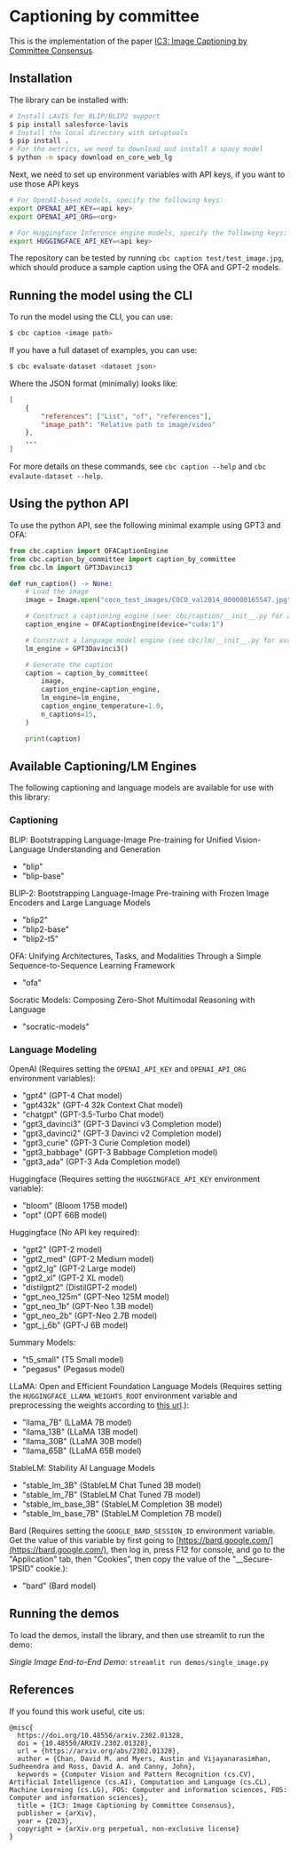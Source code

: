 # Captioning by committee

This is the implementation of the paper [IC3: Image Captioning by Committee Consensus](https://arxiv.org/abs/2302.01328).


## Installation

The library can be installed with:
```bash
# Install LAVIS for BLIP/BLIP2 support
$ pip install salesforce-lavis
# Install the local directory with setuptools
$ pip install .
# For the metrics, we need to download and install a spacy model
$ python -m spacy download en_core_web_lg
```

Next, we need to set up environment variables with API keys, if you want to use those API keys
```bash
# For OpenAI-based models, specify the following keys:
export OPENAI_API_KEY=<api key>
export OPENAI_API_ORG=<org>

# For Huggingface Inference engine models, specify the following keys:
export HUGGINGFACE_API_KEY=<api key>
```

The repository can be tested by running `cbc caption test/test_image.jpg`, which should produce a sample caption using
the OFA and GPT-2 models.

## Running the model using the CLI

To run the model using the CLI, you can use:
```bash
$ cbc caption <image path>
```

If you have a full dataset of examples, you can use:
```bash
$ cbc evaluate-dataset <dataset json>
```

Where the JSON format (minimally) looks like:
```json
[
    {
        "references": ["List", "of", "references"],
        "image_path": "Relative path to image/video"
    },
    ...
]
```

For more details on these commands, see `cbc caption --help` and `cbc evalaute-dataset --help`.


## Using the python API

To use the python API, see the following minimal example using GPT3 and OFA:

```python
from cbc.caption import OFACaptionEngine
from cbc.caption_by_committee import caption_by_committee
from cbc.lm import GPT3Davinci3

def run_caption() -> None:
    # Load the image
    image = Image.open("coco_test_images/COCO_val2014_000000165547.jpg").convert("RGB")

    # Construct a captioning engine (see: cbc/caption/__init__.py for available engines)
    caption_engine = OFACaptionEngine(device="cuda:1")

    # Construct a language model engine (see cbc/lm/__init__.py for available engines)
    lm_engine = GPT3Davinci3()

    # Generate the caption
    caption = caption_by_committee(
        image,
        caption_engine=caption_engine,
        lm_engine=lm_engine,
        caption_engine_temperature=1.0,
        n_captions=15,
    )

    print(caption)

```

## Available Captioning/LM Engines

The following captioning and language models are available for use with this library:

### Captioning

BLIP: Bootstrapping Language-Image Pre-training for Unified Vision-Language Understanding and Generation
- "blip"
- "blip-base"

BLIP-2: Bootstrapping Language-Image Pre-training with Frozen Image Encoders and Large Language Models
- "blip2"
- "blip2-base"
- "blip2-t5"

OFA: Unifying Architectures, Tasks, and Modalities Through a Simple Sequence-to-Sequence Learning Framework
- "ofa"

Socratic Models: Composing Zero-Shot Multimodal Reasoning with Language
- "socratic-models"

### Language Modeling

OpenAI (Requires setting the `OPENAI_API_KEY` and `OPENAI_API_ORG` environment variables):
- "gpt4" (GPT-4 Chat model)
- "gpt432k" (GPT-4 32k Context Chat model)
- "chatgpt" (GPT-3.5-Turbo Chat model)
- "gpt3_davinci3" (GPT-3 Davinci v3 Completion model)
- "gpt3_davinci2" (GPT-3 Davinci v2 Completion model)
- "gpt3_curie" (GPT-3 Curie Completion model)
- "gpt3_babbage" (GPT-3 Babbage Completion model)
- "gpt3_ada" (GPT-3 Ada Completion model)

Huggingface (Requires setting the `HUGGINGFACE_API_KEY` environment variable):
- "bloom" (Bloom 175B model)
- "opt" (OPT 66B model)

Huggingface (No API key required):
- "gpt2" (GPT-2 model)
- "gpt2_med" (GPT-2 Medium model)
- "gpt2_lg" (GPT-2 Large model)
- "gpt2_xl" (GPT-2 XL model)
- "distilgpt2" (DistilGPT-2 model)
- "gpt_neo_125m" (GPT-Neo 125M model)
- "gpt_neo_1b" (GPT-Neo 1.3B model)
- "gpt_neo_2b" (GPT-Neo 2.7B model)
- "gpt_j_6b" (GPT-J 6B model)

Summary Models:
- "t5_small" (T5 Small model)
- "pegasus" (Pegasus model)

LLaMA: Open and Efficient Foundation Language Models (Requires setting the `HUGGINGFACE_LLAMA_WEIGHTS_ROOT` environment variable and preprocessing the weights according to [this url](https://huggingface.co/docs/transformers/main/model_doc/llama).):
- "llama_7B" (LLaMA 7B model)
- "llama_13B" (LLaMA 13B model)
- "llama_30B" (LLaMA 30B model)
- "llama_65B" (LLaMA 65B model)

StableLM: Stability AI Language Models
- "stable_lm_3B" (StableLM Chat Tuned 3B model)
- "stable_lm_7B" (StableLM Chat Tuned 7B model)
- "stable_lm_base_3B" (StableLM Completion 3B model)
- "stable_lm_base_7B" (StableLM Completion 7B model)

Bard (Requires setting the `GOOGLE_BARD_SESSION_ID` environment variable. Get the value of this variable by first going to [https://bard.google.com/](https://bard.google.com/), then log in, press F12 for console, and go to the "Application" tab, then "Cookies", then copy the value of the "__Secure-1PSID" cookie.):
- "bard" (Bard model)


## Running the demos

To load the demos, install the library, and then use streamlit to run the demo:

*Single Image End-to-End Demo:* `streamlit run demos/single_image.py`


## References

If you found this work useful, cite us:
```
@misc{
  https://doi.org/10.48550/arxiv.2302.01328,
  doi = {10.48550/ARXIV.2302.01328},
  url = {https://arxiv.org/abs/2302.01328},
  author = {Chan, David M. and Myers, Austin and Vijayanarasimhan, Sudheendra and Ross, David A. and Canny, John},
  keywords = {Computer Vision and Pattern Recognition (cs.CV), Artificial Intelligence (cs.AI), Computation and Language (cs.CL), Machine Learning (cs.LG), FOS: Computer and information sciences, FOS: Computer and information sciences},
  title = {IC3: Image Captioning by Committee Consensus},
  publisher = {arXiv},
  year = {2023},
  copyright = {arXiv.org perpetual, non-exclusive license}
}

```
